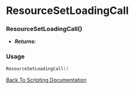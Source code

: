 # ResourceSetLoadingCall

### ResourceSetLoadingCall()
- ***Returns:*** 

### Usage

```Lua
ResourceSetLoadingCall()
```


[Back To Scripting Documentation](../README.md)
